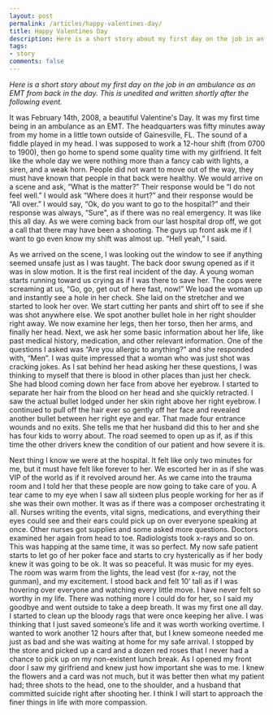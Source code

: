 ```yaml
---
layout: post
permalink: /articles/happy-valentines-day/
title: Happy Valentines Day
description: Here is a short story about my first day on the job in an ambulance as an EMT from back in the day. This is unedited and written shortly after the following event.
tags:
- story
comments: false
---
```


<p><i>Here is a short story about my first day on the job in an ambulance as an EMT from back in the day. This is unedited and written shortly after the following event.</i></p>
<p>It was February 14th, 2008, a beautiful Valentine's Day. It was my first time being in an ambulance as an EMT. The headquarters was fifty minutes away from my home in a little town outside of Gainesville, FL. The sound of a fiddle played in my head. I was supposed to work a 12-hour shift (from 0700 to 1900), then go home to spend some quality time with my girlfriend. It felt like the whole day we were nothing more than a fancy cab with lights, a siren, and a weak horn. People did not want to move out of the way, they must have known that people in that back were healthy. We would arrive on a scene and ask, “What is the matter?” Their response would be “I do not feel well.”  I would ask “Where does it hurt?” and their response would be “All over.” I would say, “Ok, do you want to go to the hospital?” and their response was always, “Sure", as if there was no real emergency. It was like this all day. As we were coming back from our last hospital drop off, we got a call that there may have been a shooting. The guys up front ask me if I want to go even know my shift was almost up. “Hell yeah,” I said.</p>
<p>As we arrived on the scene, I was looking out the window to see if anything seemed unsafe just as I was taught. The back door swung opened as if it was in slow motion. It is the first real incident of the day. A young woman starts running toward us crying as if I was there to save her. The cops were screaming at us, “Go, go, get out of here fast, now!”  We load the woman up and instantly see a hole in her check. She laid on the stretcher and we started to look her over. We start cutting her pants and shirt off to see if she was shot anywhere else. We spot another bullet hole in her right shoulder right away. We now examine her legs, then her torso, then her arms, and finally her head. Next, we ask her some basic information about her life, like past medical history, medication, and other relevant information. One of the questions I asked was “Are you allergic to anything?” and she responded with, “Men”. I was quite impressed that a woman who was just shot was cracking jokes. As I sat behind her head asking her these questions, I was thinking to myself that there is blood in other places than just her check. She had blood coming down her face from above her eyebrow. I started to separate her hair from the blood on her head and she quickly retracted. I saw the actual bullet lodged under her skin right above her right eyebrow. I continued to pull off the hair ever so gently off her face and revealed another bullet between her right eye and ear. That made four entrance wounds and no exits. She tells me that her husband did this to her and she has four kids to worry about. The road seemed to open up as if, as if this time the other drivers knew the condition of our patient and how severe it is.</p>
<p>Next thing I know we were at the hospital. It felt like only two minutes for me, but it must have felt like forever to her. We escorted her in as if she was VIP of the world as if it revolved around her. As we came into the trauma room and I told her that these people are now going to take care of you. A tear came to my eye when I saw all sixteen plus people working for her as if she was their own mother. It was as if there was a composer orchestrating it all. Nurses writing the events, vital signs, medications, and everything their eyes could see and their ears could pick up on over everyone speaking at once. Other nurses got supplies and some asked more questions. Doctors examined her again from head to toe. Radiologists took x-rays and so on. This was happing at the same time, it was so perfect. My now safe patient starts to let go of her poker face and starts to cry hysterically as if her body knew it was going to be ok. It was so peaceful. It was music for my eyes. The room was warm from the lights, the lead vest (for x-ray, not the gunman), and my excitement. I stood back and felt 10’ tall as if I was hovering over everyone and watching every little move. I have never felt so worthy in my life. There was nothing more I could do for her, so I said my goodbye and went outside to take a deep breath. It was my first one all day. I started to clean up the bloody rags that were once keeping her alive. I was thinking that I just saved someone’s life and it was worth working overtime. I wanted to work another 12 hours after that, but I knew someone needed me just as bad and she was waiting at home for my safe arrival. I stopped by the store and picked up a card and a dozen red roses that I never had a chance to pick up on my non-existent lunch break. As I opened my front door I saw my girlfriend and knew just how important she was to me. I knew the flowers and a card was not much, but it was better then what my patient had; three shots to the head, one to the shoulder, and a husband that committed suicide right after shooting her. I think I will start to approach the finer things in life with more compassion.</p>
